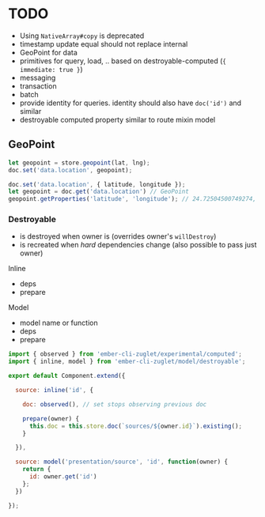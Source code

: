 # TODO

* Using `NativeArray#copy` is deprecated
* timestamp update equal should not replace internal
* GeoPoint for data
* primitives for query, load, .. based on destroyable-computed (`{ immediate: true }`)
* messaging
* transaction
* batch
* provide identity for queries. identity should also have `doc('id')` and similar
* destroyable computed property similar to route mixin model

## GeoPoint

``` javascript
let geopoint = store.geopoint(lat, lng);
doc.set('data.location', geopoint);
```

``` javascript
doc.set('data.location', { latitude, longitude });
let geopoint = doc.get('data.location') // GeoPoint
geopoint.getProperties('latitude', 'longitude'); // 24.72504500749274, 58.74554729994484
```

### Destroyable

* is destroyed when owner is (overrides owner's `willDestroy`)
* is recreated when *hard* dependencies change (also possible to pass just owner)

Inline

* deps
* prepare

Model

* model name or function
* deps
* prepare

``` javascript
import { observed } from 'ember-cli-zuglet/experimental/computed';
import { inline, model } from 'ember-cli-zuglet/model/destroyable';

export default Component.extend({

  source: inline('id', {

    doc: observed(), // set stops observing previous doc

    prepare(owner) {
      this.doc = this.store.doc(`sources/${owner.id}`).existing();
    }

  }),

  source: model('presentation/source', 'id', function(owner) {
    return {
      id: owner.get('id')
    };
  })

});
```
